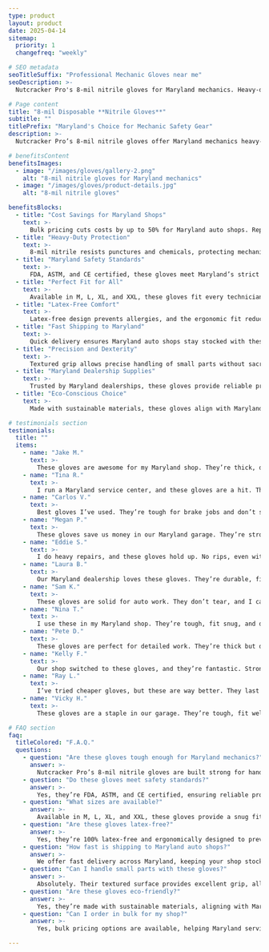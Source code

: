 ```yaml
---
type: product
layout: product
date: 2025-04-14
sitemap:
  priority: 1
  changefreq: "weekly"

# SEO metadata
seoTitleSuffix: "Professional Mechanic Gloves near me"
seoDescription: >-
  Nutcracker Pro's 8-mil nitrile gloves for Maryland mechanics. Heavy-duty, FDA, ASTM, CE certified. Textured grip, sizes M-XXL. Perfect for auto shops with fast shipping.

# Page content
title: "8-mil Disposable **Nitrile Gloves**"
subtitle: ""
titlePrefix: "Maryland's Choice for Mechanic Safety Gear"
description: >-
  Nutcracker Pro’s 8-mil nitrile gloves offer Maryland mechanics heavy-duty protection. FDA, ASTM, CE certified, with textured grip and M-XXL sizes. Durable, latex-free, and cost-effective for auto shops.

# benefitsContent
benefitsImages:
  - image: "/images/gloves/gallery-2.png"
    alt: "8-mil nitrile gloves for Maryland mechanics"
  - image: "/images/gloves/product-details.jpg"
    alt: "8-mil nitrile gloves"

benefitsBlocks:
  - title: "Cost Savings for Maryland Shops"
    text: >-
      Bulk pricing cuts costs by up to 50% for Maryland auto shops. Replace gloves often to maintain hygiene without straining your budget.
  - title: "Heavy-Duty Protection"
    text: >-
      8-mil nitrile resists punctures and chemicals, protecting mechanics from sharp tools and oils. Built for tough automotive tasks.
  - title: "Maryland Safety Standards"
    text: >-
      FDA, ASTM, and CE certified, these gloves meet Maryland’s strict safety regulations, ensuring compliance for service centers.
  - title: "Perfect Fit for All"
    text: >-
      Available in M, L, XL, and XXL, these gloves fit every technician, improving safety and comfort during long shifts.
  - title: "Latex-Free Comfort"
    text: >-
      Latex-free design prevents allergies, and the ergonomic fit reduces hand fatigue for all-day wear in busy shops.
  - title: "Fast Shipping to Maryland"
    text: >-
      Quick delivery ensures Maryland auto shops stay stocked with these essential mechanic gloves, minimizing downtime.
  - title: "Precision and Dexterity"
    text: >-
      Textured grip allows precise handling of small parts without sacrificing durability, ideal for detailed automotive work.
  - title: "Maryland Dealership Supplies"
    text: >-
      Trusted by Maryland dealerships, these gloves provide reliable protection for service bays at a budget-friendly price.
  - title: "Eco-Conscious Choice"
    text: >-
      Made with sustainable materials, these gloves align with Maryland’s environmental standards while delivering top performance.

# testimonials section
testimonials:
  title: ""
  items:
    - name: "Jake M."
      text: >-
        These gloves are awesome for my Maryland shop. They’re thick, don’t rip, and the grip is perfect for oily parts. Great price for the quality.
    - name: "Tina R."
      text: >-
        I run a Maryland service center, and these gloves are a hit. They fit well, don’t tear, and keep hands safe. Fast shipping seals the deal.
    - name: "Carlos V."
      text: >-
        Best gloves I’ve used. They’re tough for brake jobs and don’t snag on sharp edges. Fit my hands just right. Highly recommend.
    - name: "Megan P."
      text: >-
        These gloves save us money in our Maryland garage. They’re strong, comfy, and don’t cause allergies. Perfect for long shifts.
    - name: "Eddie S."
      text: >-
        I do heavy repairs, and these gloves hold up. No rips, even with chemicals. The grip makes handling tools easy. Great buy.
    - name: "Laura B."
      text: >-
        Our Maryland dealership loves these gloves. They’re durable, fit everyone, and arrive fast. A must for our service team.
    - name: "Sam K."
      text: >-
        These gloves are solid for auto work. They don’t tear, and I can still feel small bolts. Good value for any shop.
    - name: "Nina T."
      text: >-
        I use these in my Maryland shop. They’re tough, fit snug, and don’t make my hands sweat. Best gloves for the price.
    - name: "Pete D."
      text: >-
        These gloves are perfect for detailed work. They’re thick but don’t slow me down. Great for mechanics who need precision.
    - name: "Kelly F."
      text: >-
        Our shop switched to these gloves, and they’re fantastic. Strong, comfy, and no rips during tough jobs. Worth every penny.
    - name: "Ray L."
      text: >-
        I’ve tried cheaper gloves, but these are way better. They last longer and feel good on my hands. Solid choice for pros.
    - name: "Vicky H."
      text: >-
        These gloves are a staple in our garage. They’re tough, fit well, and handle chemicals without issues. Highly recommend.

# FAQ section
faq:
  titleColored: "F.A.Q."
  questions:
    - question: "Are these gloves tough enough for Maryland mechanics?"
      answer: >-
        Nutcracker Pro’s 8-mil nitrile gloves are built strong for handling sharp tools and tough tasks in Maryland auto shops.
    - question: "Do these gloves meet safety standards?"
      answer: >-
        Yes, they’re FDA, ASTM, and CE certified, ensuring reliable protection. Perfect for service centers focused on technician safety.
    - question: "What sizes are available?"
      answer: >-
        Available in M, L, XL, and XXL, these gloves provide a snug fit for all technicians, enhancing comfort and performance during long shifts.
    - question: "Are these gloves latex-free?"
      answer: >-
        Yes, they’re 100% latex-free and ergonomically designed to prevent allergies and reduce hand fatigue, even during extended use.
    - question: "How fast is shipping to Maryland auto shops?"
      answer: >-
        We offer fast delivery across Maryland, keeping your shop stocked without delays and ensuring operations continue smoothly.
    - question: "Can I handle small parts with these gloves?"
      answer: >-
        Absolutely. Their textured surface provides excellent grip, allowing precise handling of small fasteners and delicate components.
    - question: "Are these gloves eco-friendly?"
      answer: >-
        Yes, they’re made with sustainable materials, aligning with Maryland’s environmental goals while delivering top mechanic-grade performance.
    - question: "Can I order in bulk for my shop?"
      answer: >-
        Yes, bulk pricing options are available, helping Maryland service centers stock up affordably and maintain consistent glove supply.

---
```

